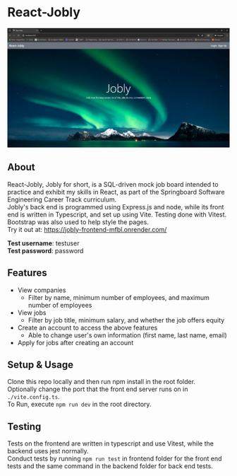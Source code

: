 # React-Jobly
![Landing Page](image.png)

## About
React-Jobly, Jobly for short, is a SQL-driven mock job board intended to practice and exhibit my skills in React, as part of the Springboard Software Engineering Career Track curriculum.\
Jobly's back end is programmed using Express.js and node, while its front end is written in Typescript, and set up using Vite. Testing done with Vitest. Bootstrap was also used to help style the pages.\
Try it out at: https://jobly-frontend-mfbl.onrender.com/

**Test username**: testuser\
**Test password**: password


## Features
* View companies
    * Filter by name, minimum number of employees, and maximum number of employees
* View jobs
    * Filter by job title, minimum salary, and whether the job offers equity
* Create an account to access the above features
    * Able to change user's own information (first name, last name, email)
* Apply for jobs after creating an account

## Setup & Usage
Clone this repo locally and then run npm install in the root folder.\
Optionally change the port that the front end server runs on in `./vite.config.ts`.\
To Run, execute `npm run dev` in the root directory.

## Testing
Tests on the frontend are written in typescript and use Vitest, while the backend uses jest normally.\
Conduct tests by running `npm run test` in frontend folder for the front end tests and the same command in the backend folder for back end tests.
